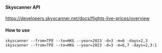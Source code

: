 #### Skyscanner API
https://developers.skyscanner.net/docs/flights-live-prices/overview

#### How to use
```shell
skyscanner --from=TPE --to=HKG --year=2023 -d=3 -m=6 -days=2,3
skyscanner --from=TPE --to=HKG --year=2023 -d=3 -m=6,7 -days=2,3:1
```